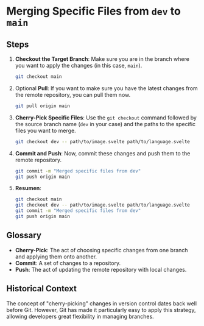 # Merging Specific Files from `dev` to `main`

## Steps

1. **Checkout the Target Branch**: Make sure you are in the branch where you want to apply the changes (in this case, `main`).

    ```bash
    git checkout main
    ```

2. Optional **Pull**: If you want to make sure you have the latest changes from the remote repository, you can pull them now.

    ```bash
    git pull origin main
    ```

3. **Cherry-Pick Specific Files**: Use the `git checkout` command followed by the source branch name (`dev` in your case) and the paths to the specific files you want to merge.

    ```bash
    git checkout dev -- path/to/image.svelte path/to/language.svelte
    ```

4. **Commit and Push**: Now, commit these changes and push them to the remote repository.

    ```bash
    git commit -m "Merged specific files from dev"
    git push origin main
    ```

5. **Resumen**: 

    ```bash
    git checkout main
    git checkout dev -- path/to/image.svelte path/to/language.svelte
    git commit -m "Merged specific files from dev"
    git push origin main
    ```

## Glossary
- **Cherry-Pick**: The act of choosing specific changes from one branch and applying them onto another.
- **Commit**: A set of changes to a repository.
- **Push**: The act of updating the remote repository with local changes.

## Historical Context
The concept of "cherry-picking" changes in version control dates back well before Git. However, Git has made it particularly easy to apply this strategy, allowing developers great flexibility in managing branches.
